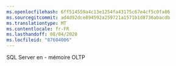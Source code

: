 ```yaml
---
ms.openlocfilehash: 6ff514559a4c13e1254fa43175c67e4cf5c0fa86
ms.sourcegitcommit: ad4d92dce894592a259721a1571b1d8736abacdb
ms.translationtype: MT
ms.contentlocale: fr-FR
ms.lasthandoff: 08/04/2020
ms.locfileid: "87604006"
---
```

SQL Server en \- mémoire OLTP
